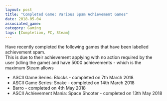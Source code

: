 ```yaml
---
layout: post
title: "Completed Game: Various Spam Achievement Games"
date: 2018-05-04
associated_game: 
category: Gaming
tags: [Completion, PC, Steam]
---
```


<p>Have recently completed the following games that have been labelled achievement spam.<br />This is due to their achievement applying with no action required by the user (idling the game) and have 5000 achievements - which is the maximum Steam allows</p>
<ul><li>ASCII Game Series: Blocks - completed on 7th March 2018</li><li>ASCII Game Series: Snake - completed on 14th March 2018</li><li>Barro - completed on 4th May 2018</li><li>ASCII Achievement Mania: Space Shooter - completed on 13th May 2018</li></ul>
